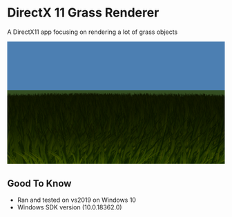 # DirectX 11 Grass Renderer

A DirectX11 app focusing on rendering a lot of grass objects 

![](Untitled.png)

## Good To Know
- Ran and tested on vs2019 on Windows 10
- Windows SDK version (10.0.18362.0)
